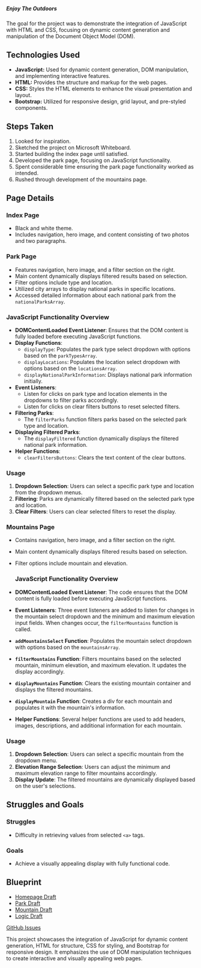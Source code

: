 ##### Enjoy The Outdoors

The goal for the project was to demonstrate the integration of JavaScript with HTML and CSS, focusing on dynamic content generation and manipulation of the Document Object Model (DOM).

## Technologies Used
- **JavaScript:** Used for dynamic content generation, DOM manipulation, and implementing interactive features.
- **HTML:** Provides the structure and markup for the web pages.
- **CSS:** Styles the HTML elements to enhance the visual presentation and layout.
- **Bootstrap:** Utilized for responsive design, grid layout, and pre-styled components.

## Steps Taken
1. Looked for inspiration.
2. Sketched the project on Microsoft Whiteboard.
3. Started building the index page until satisfied.
4. Developed the park page, focusing on JavaScript functionality.
5. Spent considerable time ensuring the park page functionality worked as intended.
6. Rushed through development of the mountains page.

## Page Details
### Index Page
- Black and white theme.
- Includes navigation, hero image, and content consisting of two photos and two paragraphs.

### Park Page
- Features navigation, hero image, and a filter section on the right.
- Main content dynamically displays filtered results based on selection.
- Filter options include type and location.
- Utilized city arrays to display national parks in specific locations.
- Accessed detailed information about each national park from the `nationalParksArray`.
### JavaScript Functionality Overview

- **DOMContentLoaded Event Listener**: Ensures that the DOM content is fully loaded before executing JavaScript functions.
- **Display Functions**: 
  - `displayType`: Populates the park type select dropdown with options based on the `parkTypesArray`.
  - `displayLocations`: Populates the location select dropdown with options based on the `locationsArray`.
  - `displayNationalParkInformation`: Displays national park information initially.
- **Event Listeners**: 
  - Listen for clicks on park type and location elements in the dropdowns to filter parks accordingly.
  - Listen for clicks on clear filters buttons to reset selected filters.
- **Filtering Parks**:
  - The `filterParks` function filters parks based on the selected park type and location.
- **Displaying Filtered Parks**:
  - The `displayFiltered` function dynamically displays the filtered national park information.
- **Helper Functions**:
  - `clearFiltersButtons`: Clears the text content of the clear buttons.

### Usage

1. **Dropdown Selection**: Users can select a specific park type and location from the dropdown menus.
2. **Filtering**: Parks are dynamically filtered based on the selected park type and location.
3. **Clear Filters**: Users can clear selected filters to reset the display.

### Mountains Page
- Contains navigation, hero image, and a filter section on the right.
- Main content dynamically displays filtered results based on selection.
- Filter options include mountain and elevation.
  ### JavaScript Functionality Overview

- **DOMContentLoaded Event Listener**: The code ensures that the DOM content is fully loaded before executing JavaScript functions.
- **Event Listeners**: Three event listeners are added to listen for changes in the mountain select dropdown and the minimum and maximum elevation input fields. When changes occur, the `filterMountains` function is called.
- **`addMountainsSelect` Function**: Populates the mountain select dropdown with options based on the `mountainsArray`.
- **`filterMountains` Function**: Filters mountains based on the selected mountain, minimum elevation, and maximum elevation. It updates the display accordingly.
- **`displayMountains` Function**: Clears the existing mountain container and displays the filtered mountains.
- **`displayMountain` Function**: Creates a div for each mountain and populates it with the mountain's information.
- **Helper Functions**: Several helper functions are used to add headers, images, descriptions, and additional information for each mountain.

### Usage

1. **Dropdown Selection**: Users can select a specific mountain from the dropdown menu.
2. **Elevation Range Selection**: Users can adjust the minimum and maximum elevation range to filter mountains accordingly.
3. **Display Update**: The filtered mountains are dynamically displayed based on the user's selections.


## Struggles and Goals
### Struggles
- Difficulty in retrieving values from selected `<a>` tags.

### Goals
- Achieve a visually appealing display with fully functional code.

## Blueprint
- [Homepage Draft](C:/Users/Student/pluralsight/LearnToCode/Workbook5/Enjoy_The_Outdoors/images/readme/homepage.PNG)
- [Park Draft](C:/Users/Student/pluralsight/LearnToCode/Workbook5/Enjoy_The_Outdoors/images/readme/park.PNG)
- [Mountain Draft](C:/Users/Student/pluralsight/LearnToCode/Workbook5/Enjoy_The_Outdoors/images/readme/mountain.PNG)
- [Logic Draft](C:/Users/Student/pluralsight/LearnToCode/Workbook5/Enjoy_The_Outdoors/images/readme/logic.PNG)

[GitHub Issues](https://github.com/VVSteven/Enjoy_The_Outdoors/issues/1#issue-2006901973)

This project showcases the integration of JavaScript for dynamic content generation, HTML for structure, CSS for styling, and Bootstrap for responsive design. It emphasizes the use of DOM manipulation techniques to create interactive and visually appealing web pages.
